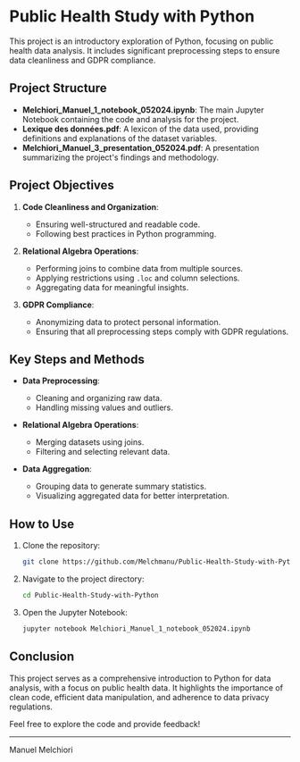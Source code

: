 # Public Health Study with Python

This project is an introductory exploration of Python, focusing on public health data analysis. It includes significant preprocessing steps to ensure data cleanliness and GDPR compliance.

## Project Structure

- **Melchiori_Manuel_1_notebook_052024.ipynb**: The main Jupyter Notebook containing the code and analysis for the project.
- **Lexique des données.pdf**: A lexicon of the data used, providing definitions and explanations of the dataset variables.
- **Melchiori_Manuel_3_presentation_052024.pdf**: A presentation summarizing the project's findings and methodology.

## Project Objectives

1. **Code Cleanliness and Organization**:
    - Ensuring well-structured and readable code.
    - Following best practices in Python programming.

2. **Relational Algebra Operations**:
    - Performing joins to combine data from multiple sources.
    - Applying restrictions using `.loc` and column selections.
    - Aggregating data for meaningful insights.

3. **GDPR Compliance**:
    - Anonymizing data to protect personal information.
    - Ensuring that all preprocessing steps comply with GDPR regulations.

## Key Steps and Methods

- **Data Preprocessing**: 
    - Cleaning and organizing raw data.
    - Handling missing values and outliers.

- **Relational Algebra Operations**: 
    - Merging datasets using joins.
    - Filtering and selecting relevant data.

- **Data Aggregation**: 
    - Grouping data to generate summary statistics.
    - Visualizing aggregated data for better interpretation.

## How to Use

1. Clone the repository:
    ```bash
    git clone https://github.com/Melchmanu/Public-Health-Study-with-Python.git
    ```

2. Navigate to the project directory:
    ```bash
    cd Public-Health-Study-with-Python
    ```

3. Open the Jupyter Notebook:
    ```bash
    jupyter notebook Melchiori_Manuel_1_notebook_052024.ipynb
    ```

## Conclusion

This project serves as a comprehensive introduction to Python for data analysis, with a focus on public health data. It highlights the importance of clean code, efficient data manipulation, and adherence to data privacy regulations.

Feel free to explore the code and provide feedback!

---

Manuel Melchiori
